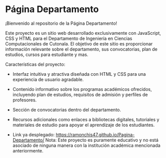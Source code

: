 # Página Departamento
¡Bienvenido al repositorio de la Página Departamento!

Este proyecto es un sitio web desarrollado exclusivamente con JavaScript, CSS y HTML para el Departamento de Ingeniería en Ciencias Computacionales de Cutonala. 
El objetivo de este sitio es proporcionar información relevante sobre el departamento, sus convocatorias, plan de estudios, cursos para estudiante y mas.

Características del proyecto:

- Interfaz intuitiva y atractiva diseñada con HTML y CSS para una experiencia de usuario agradable.
- Contenido informativo sobre los programas académicos ofrecidos, incluyendo plan de estudios, requisitos de admisión y perfiles de profesores.
- Sección de convocatorias dentro del departamento.
- Recursos adicionales como enlaces a bibliotecas digitales, tutoriales y materiales de estudio para apoyar el aprendizaje de los estudiantes.

- Link ya desplegado: https://ramonchis47.github.io/Pagina-Departamento/
Nota: Este proyecto es puramente educativo y no está asociado de ninguna manera con la institución académica mencionada anteriormente.
